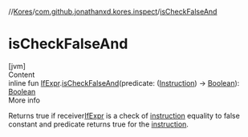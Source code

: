 //[Kores](../index.md)/[com.github.jonathanxd.kores.inspect](index.md)/[isCheckFalseAnd](is-check-false-and.md)



# isCheckFalseAnd  
[jvm]  
Content  
inline fun [IfExpr](../com.github.jonathanxd.kores.base/-if-expr/index.md).[isCheckFalseAnd](is-check-false-and.md)(predicate: ([Instruction](../com.github.jonathanxd.kores/-instruction/index.md)) -> [Boolean](https://kotlinlang.org/api/latest/jvm/stdlib/kotlin/-boolean/index.html)): [Boolean](https://kotlinlang.org/api/latest/jvm/stdlib/kotlin/-boolean/index.html)  
More info  


Returns true if receiver[IfExpr](../com.github.jonathanxd.kores.base/-if-expr/index.md) is a check of [instruction](../com.github.jonathanxd.kores/-instruction/index.md) equality to false constant and predicate returns true for the [instruction](../com.github.jonathanxd.kores/-instruction/index.md).

  



